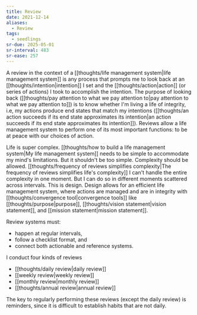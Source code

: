 ```yaml
---
title: Review
date: 2021-12-14
aliases:
  - Review
tags:
  - seedlings
sr-due: 2025-05-01
sr-interval: 483
sr-ease: 257
---
```

A review in the context of a [[thoughts/life management system|life management system]] is any process that prompts me to look back at an [[thoughts/intention|intention]] I set and the [[thoughts/action|action]] (or series of actions) I took to accomplish the intention. The purpose of looking back ([[thoughts/pay attention to what we pay attention to|pay attention to what we pay attention to]]) is to know whether I'm living a life of integrity, i.e, my actions produce end states that match my intentions ([[thoughts/an action succeeds if its end state approximates its intention|an action succeeds if its end state approximates its intention]]). Reviews allow a life management system to perform one of its most important functions: to be at peace with our choices of action.

Life is super complex. [[thoughts/how to build a life management system|My life management system]] needs to be simple to accommodate my mind's limitations. But it shouldn't be too simple. Complexity should be allowed. [[thoughts/frequency of reviews simplifies complexity|The frequency of reviews simplifies life's complexity]] I can't handle the entire complexity in one moment. But I can do so in different moments scattered across intervals. This is design. Design allows for an efficient life management system, where actions are managed and are in integrity with [[thoughts/convergence tool|convergence tools]] like [[thoughts/purpose|purpose]], [[thoughts/vision statement|vision statement]], and [[mission statement|mission statement]].

Review systems must:

- happen at regular intervals,
- follow a checklist format, and
- connect both actionable and reference systems.

I conduct four kinds of reviews

- [[thoughts/daily review|daily review]]
- [[weekly review|weekly review]]
- [[monthly review|monthly review]]
- [[thoughts/annual review|annual review]]

The key to regularly performing these reviews (except the daily review) is reminders, since it is difficult to establish habits that are not daily.